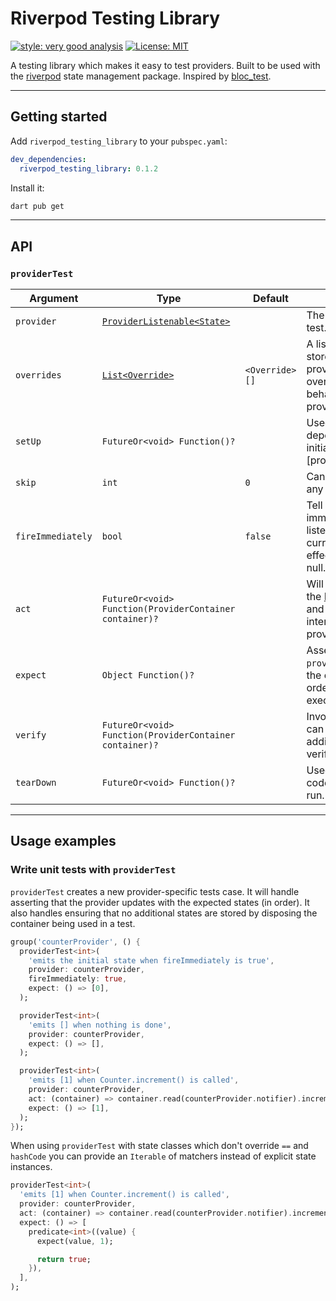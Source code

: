 # Riverpod Testing Library

[![style: very good analysis][very_good_analysis_badge]][very_good_analysis_link]
[![License: MIT][license_badge]][license_link]

A testing library which makes it easy to test providers. Built to be used with the [riverpod](https://pub.dev/packages/riverpod) state management package. Inspired by [bloc_test](https://pub.dev/packages/bloc_test).

---

## Getting started

Add `riverpod_testing_library` to your `pubspec.yaml`:

```yaml
dev_dependencies:
  riverpod_testing_library: 0.1.2
```

Install it:

```sh
dart pub get
```

---

## API

### `providerTest`

|Argument |Type    |Default|Description|
|-----|--------|-------|-----------|
|`provider`|[`ProviderListenable<State>`](https://pub.dev/documentation/riverpod/latest/riverpod/ProviderListenable-mixin.html)|  |The provider under test.
|`overrides`  |[`List<Override>`]((<https://pub.dev/documentation/riverpod/latest/riverpod/Override-class.html>))|`<Override>[]`|A list of `Overrides` that stores the state of the providers and allows overriding the behavior of a specific provider|
|`setUp`  |`FutureOr<void> Function()?`| |Used to set up any dependencies prior to initializing the [provider] under test.|
|`skip`  |`int`|`0`|Can be used to skip any number of states.|
|`fireImmediately`  |`bool`|`false`|Tell Riverpod to immediately call the listener with the current value. Has no effect when `expect` is null.|
|`act`  |`FutureOr<void> Function(ProviderContainer container)?`||Will be invoked with the [ProviderContainer](https://pub.dev/documentation/riverpod/latest/riverpod/ProviderContainer-class.html) and should be used to interact with any provider.|
|`expect`  |`Object Function()?`||Asserts that the `provider` updates with the expected states (in  order) after [act] is executed.|
|`verify`  |`FutureOr<void> Function(ProviderContainer container)?`||Invoked after [act] and can be used for additional verification/assertions.|
|`tearDown`  |`FutureOr<void> Function()?`||Used to execute any code after the test has run.|

---

## Usage examples

### Write unit tests with `providerTest`

`providerTest` creates a new provider-specific tests case. It will handle asserting that the provider updates with the expected states (in order). It also handles ensuring that no additional states are stored by disposing the container being used in a test.

```dart
group('counterProvider', () {
  providerTest<int>(
    'emits the initial state when fireImmediately is true',
    provider: counterProvider,
    fireImmediately: true,
    expect: () => [0],
  );

  providerTest<int>(
    'emits [] when nothing is done',
    provider: counterProvider,
    expect: () => [],
  );

  providerTest<int>(
    'emits [1] when Counter.increment() is called',
    provider: counterProvider,
    act: (container) => container.read(counterProvider.notifier).increment(),
    expect: () => [1],
  );
});
```

When using `providerTest` with state classes which don't override `==` and `hashCode` you can provide an `Iterable` of matchers instead of explicit state instances.

```dart
providerTest<int>(
  'emits [1] when Counter.increment() is called',
  provider: counterProvider,
  act: (container) => container.read(counterProvider.notifier).increment(),
  expect: () => [
    predicate<int>((value) {
      expect(value, 1);

      return true;
    }),
  ],
);
```

[license_badge]: https://img.shields.io/badge/license-MIT-blue.svg
[license_link]: https://opensource.org/licenses/MIT
[very_good_analysis_badge]: https://img.shields.io/badge/style-very_good_analysis-B22C89.svg
[very_good_analysis_link]: https://pub.dev/packages/very_good_analysis
